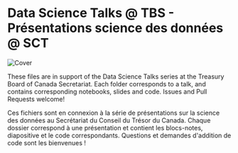 # Data Science Talks @ TBS - Présentations science des données @ SCT

![Cover](img/ds_talks_cover.png)

These files are in support of the Data Science Talks series at the Treasury Board of Canada Secretariat. Each folder corresponds to a talk, and contains corresponding notebooks, slides and code. Issues and Pull Requests welcome!

Ces fichiers sont en connexion à la série de présentations sur la science des données au Secrétariat du Conseil du Trésor du Canada. Chaque dossier correspond à une présentation et contient les blocs-notes, diapositive et le code correspondants. Questions et demandes d'addition de code sont les bienvenues !


